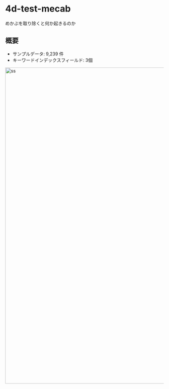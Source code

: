 # 4d-test-mecab
めかぶを取り除くと何か起きるのか

## 概要

* サンプルデータ: 9,239 件
* キーワードインデックスフィールド: 3個

<img width="1005" alt="ss" src="https://user-images.githubusercontent.com/1725068/154412193-f01c83b0-7311-4edb-aceb-86d4f5063026.png">
